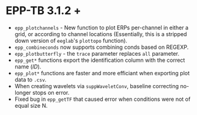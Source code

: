 # EPP-TB 3.1.2 +

* `epp_plotchannels` - New function to plot ERPs per-channel in either a grid, or according to channel locations (Essentially, this is a stripped down version of `eeglab`'s `plottopo` function).
* `epp_combineconds` now supports combining conds based on REGEXP.
* `epp_plotbutterfly` - the `trace` parameter replaces `all` parameter.
* `epp_get*` functions export the identification column with the correct name (*ID*).
* `epp_plot*` functions are faster and more efficiant when exporting plot data to `.csv`.
* When creating wavelets via `suppWaveletConv`, baseline correcting no-longer stops on error.
* Fixed bug in `epp_getTF` that caused error when conditions were not of equal size N.
